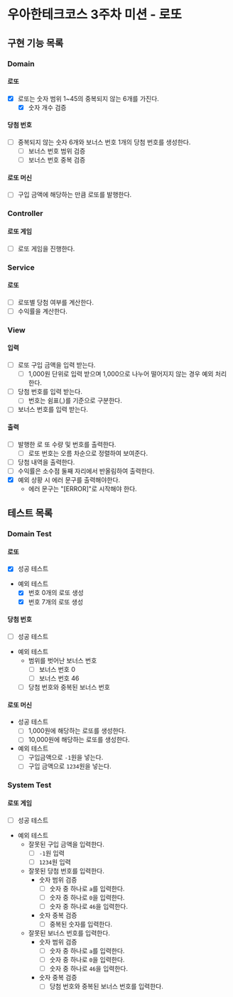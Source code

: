 # 우아한테크코스 3주차 미션 - 로또

## 구현 기능 목록

### Domain

#### 로또

- [x] 로또는 숫자 범위 1~45의 중복되지 않는 6개를 가진다.
    - [x] 숫자 개수 검증

#### 당첨 번호

- [ ] 중복되지 않는 숫자 6개와 보너스 번호 1개의 당첨 번호를 생성한다.
    - [ ] 보너스 번호 범위 검증
    - [ ] 보너스 번호 중복 검증

#### 로또 머신

- [ ] 구입 금액에 해당하는 만큼 로또를 발행한다.

### Controller

#### 로또 게임

- [ ] 로또 게임을 진행한다.

### Service

#### 로또

- [ ] 로또별 당첨 여부를 계산한다.
- [ ] 수익률을 계산한다.

### View

#### 입력

- [ ] 로또 구입 금액을 입력 받는다.
    - [ ] 1,000원 단위로 입력 받으며 1,000으로 나누어 떨어지지 않는 경우 예외 처리한다.
- [ ] 당첨 번호를 입력 받는다.
    - [ ] 번호는 쉼표(,)를 기준으로 구분한다.
- [ ] 보너스 번호를 입력 받는다.

#### 출력

- [ ] 발행한 로 또 수량 및 번호를 출력한다.
    - [ ] 로또 번호는 오름 차순으로 정렬하여 보여준다.
- [ ] 당첨 내역을 출력한다.
- [ ] 수익률은 소수점 둘째 자리에서 반올림하여 출력한다.
- [x] 예외 상황 시 에러 문구를 출력해야한다.
    - 에러 문구는 "[ERROR]"로 시작해야 한다.

## 테스트 목록

### Domain Test

#### 로또

- [x] 성공 테스트
- 예외 테스트
    - [x] 번호 0개의 로또 생성
    - [x] 번호 7개의 로또 생성

#### 당첨 번호

- [ ] 성공 테스트
- 예외 테스트
    - 범위를 벗어난 보너스 번호
        - [ ] 보너스 번호 0
        - [ ] 보너스 번호 46
    - [ ] 당첨 번호와 중복된 보너스 번호

#### 로또 머신

- 성공 테스트
    - [ ] 1,000원에 해당하는 로또를 생성한다.
    - [ ] 10,000원에 해당하는 로또를 생성한다.
- 예외 테스트
    - [ ] 구입금액으로 `-1`원을 넣는다.
    - [ ] 구입 금액으로 `1234`원을 넣는다.

### System Test

#### 로또 게임

- [ ] 성공 테스트
- 예외 테스트
    - 잘못된 구입 금액을 입력한다.
        - [ ] `-1`원 입력
        - [ ] `1234`원 입력
    - 잘못된 당첨 번호를 입력한다.
        - 숫자 범위 검증
            - [ ] 숫자 중 하나로 `a`를 입력한다.
            - [ ] 숫자 중 하나로 `0`을 입력한다.
            - [ ] 숫자 중 하나로 `46`을 입력한다.
        - 숫자 중복 검증
            - [ ] 중복된 숫자를 입력한다.
    - 잘못된 보너스 번호를 입력한다.
        - 숫자 범위 검증
            - [ ] 숫자 중 하나로 `a`를 입력한다.
            - [ ] 숫자 중 하나로 `0`을 입력한다.
            - [ ] 숫자 중 하나로 `46`을 입력한다.
        - 숫자 중복 검증
            - [ ] 당첨 번호와 중복된 보너스 번호를 입력한다.
